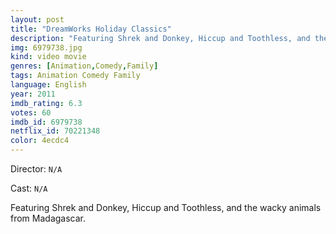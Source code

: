 ```yaml
---
layout: post
title: "DreamWorks Holiday Classics"
description: "Featuring Shrek and Donkey, Hiccup and Toothless, and the wacky animals from Madagascar..."
img: 6979738.jpg
kind: video movie
genres: [Animation,Comedy,Family]
tags: Animation Comedy Family 
language: English
year: 2011
imdb_rating: 6.3
votes: 60
imdb_id: 6979738
netflix_id: 70221348
color: 4ecdc4
---
```

Director: `N/A`  

Cast: `N/A` 

Featuring Shrek and Donkey, Hiccup and Toothless, and the wacky animals from Madagascar.
